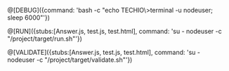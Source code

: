 @[DEBUG]({command: 'bash -c "echo TECHIO\\>terminal -u nodeuser; sleep 6000"'})

@[RUN]({stubs:[Answer.js, test.js, test.html], command: 'su - nodeuser -c "/project/target/run.sh"'})

@[VALIDATE]({stubs:[Answer.js, test.js, test.html], command: 'su - nodeuser -c "/project/target/validate.sh"'})
